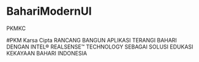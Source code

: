 # BahariModernUI
PKMKC

#PKM Karsa Cipta
RANCANG BANGUN APLIKASI TERANGI BAHARI DENGAN INTEL® REALSENSE™ TECHNOLOGY SEBAGAI SOLUSI EDUKASI KEKAYAAN BAHARI INDONESIA

